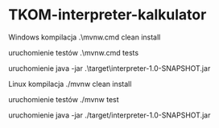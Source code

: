 # TKOM-interpreter-kalkulator

Windows
kompilacja
.\mvnw.cmd clean install 

uruchomienie testów
.\mvnw.cmd tests

uruchomienie
java -jar .\target\interpreter-1.0-SNAPSHOT.jar

Linux
kompilacja
./mvnw clean install

uruchomienie testów
./mvnw test

uruchomienie
java -jar ./target/interpreter-1.0-SNAPSHOT.jar

